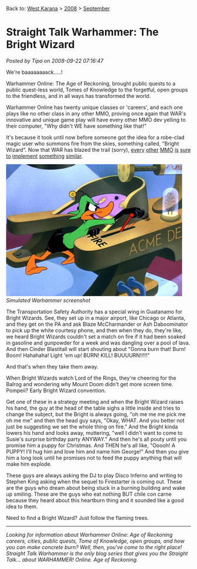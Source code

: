 Back to: [West Karana](/posts/westkarana.md) > [2008](/posts/2008/westkarana.md) > [September](./westkarana.md)
# Straight Talk Warhammer: The Bright Wizard

*Posted by Tipa on 2008-09-22 07:16:47*

We're baaaaaaaack.....!

Warhammer Online: The Age of Reckoning, brought public quests to a public quest-less world, Tomes of Knowledge to the forgetful, open groups to the friendless, and in all ways has transformed the world.

Warhammer Online has twenty unique classes or 'careers', and each one plays like no other class in any other MMO, proving once again that WAR's innovative and unique game play will have every other MMO dev yelling to their computer, "Why didn't WE have something like that!"

It's because it took until now before someone got the idea for a robe-clad magic user who summons fire from the skies, something called, "Bright Wizard". Now that WAR has blazed the trail (sorry), [every](http://everquest.allakhazam.com/db/classes.html?class=11) [other](http://wow.stratics.com/content/features/guides/mage/) [MMO](http://camelot.allakhazam.com/db/class.html?realm=Albion;cclass=12) [is](http://eq2.tentonhammer.com/modules.php?op=modload&name=News&file=article&sid=1249) [sure](http://wizard101.com) [to](http://www.wizard-wars.com/game/) [implement](http://uo.stratics.com/content/contests/autobiographies/afirewizard.shtml) [something](http://boards.dungeonrunners.com/showthread.php?s=a7898bbf89d9fa6034615212093cdc21&p=137545) [similar](http://www.ehow.com/how_4457538_become-wizard-shadowbane.html).

![](../../../uploads/2008/09/daffy.jpg "daffy")  
*Simulated Warhammer screenshot*

The Transportation Safety Authority has a special wing in Guatanamo for Bright Wizards. See, they set up in a major airport, like Chicago or Atlanta, and they get on the PA and ask Blaze McCharmander or Ash Daboominator to pick up the white courtesy phone, and then when they do, they're like, we heard Bright Wizards couldn't set a match on fire if it had been soaked in gasoline and gunpowder for a week and was dangling over a pool of lava. And then Cinder Blastitall will start shouting about "Gonna burn that! Burn! Boom! Hahahaha! Light 'em up! BURN! KILL! BUUUURN!!!!!"

And that's when they take them away.

When Bright Wizards watch Lord of the Rings, they're cheering for the Balrog and wondering why Mount Doom didn't get more screen time. Pompeii? Early Bright Wizard convention.

Get one of these in a strategy meeting and when the Bright Wizard raises his hand, the guy at the head of the table sighs a little inside and tries to change the subject, but the Bright is always going, "oh me me me pick me oh me me" and then the head guy says, "Okay, WHAT. And you better not just be suggesting we set the whole thing on fire." And the Bright kinda lowers his hand and looks away, muttering, "well I didn't want to come to Susie's surprise birthday party ANYWAY." And then he's all pouty until you promise him a puppy for Christmas. And THEN he's all like, "Ooooh! A PUPPY! I'll hug him and love him and name him George!" And then you give him a long look until he promises not to feed the puppy anything that will make him explode.

These guys are always asking the DJ to play Disco Inferno and writing to Stephen King asking when the sequel to Firestarter is coming out. These are the guys who dream about being stuck in a burning building and wake up smiling. These are the guys who eat nothing BUT chile con carne because they heard about this heartburn thing and it sounded like a good idea to them.

Need to find a Bright Wizard? Just follow the flaming trees.

---

*Looking for information about Warhammer Online: Age of Reckoning careers, cities, public quests, Tome of Knowledge, open groups, and how you can make concrete burn? Well, then, you've come to the right place! Straight Talk Warhammer is the only blog series that gives you the Straight Talk... about WARHAMMER! Online. Age of Reckoning.*

